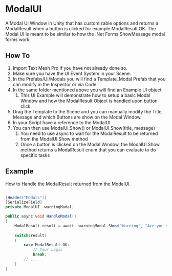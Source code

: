 # ModalUI
A Modal UI Window in Unity that has customizable options and returns a ModalResult when a button is clicked for example ModalResult.OK. The Modal UI is meant to be similar to how the .Net Forms ShowMessage modal forms work.  

## How To
1. Import Text Mesh Pro if you have not already done so.
2. Make sure you have the UI Event System in your Scene.
3. In the Prefabs/UI/Modals you will find a Template_Modal Prefab that you can modify in the Inspector or via Code. 
4. In the same folder mentioned above you will find an Example UI object
   1. This UI Example will demonstrate how to setup a basic Modal Window and how the ModalResult Object is handled upon button click.
5. Drag the Template to the Scene and you can manually modify the Title, Message and which Buttons are show on the Modal Window.
6. In your Script have a reference to the ModalUI
7. You can then use ModalUI.Show() or ModalUI.Show(title, message)
   1. You need to use async to wait for the ModalResult to be returned from the ModalUI.Show method 
   2. Once a button is clicked on the Modal Window, the ModalUI.Show method returns a ModalResult enum that you can evaluate to do specific tasks

## Example

How to Handle the ModalResult returned from the ModalUI.
```c#

[Header("Modals")]
[SerializeField]
private ModalUI _warningModal;

public async void HandleModal()
{
    ModalResult result = await _warningModal.Show("Warning", "Are you sure you want to overwrite you save file?");
    
    switch(result)
    {
        case ModalResult.OK:
            // Your Logic
            break;
        // ...
    }
}

```
